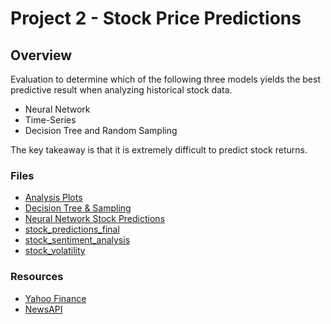 # Project 2 - Stock Price Predictions

## Overview
Evaluation to determine which of the following three models yields the best predictive result when analyzing historical stock data.

* Neural Network
* Time-Series
* Decision Tree and Random Sampling  

The key takeaway is that it is extremely difficult to predict stock returns.  

### Files

* [Analysis Plots](Final_Project/Analysis_plots.ipynb) 
* [Decision Tree & Sampling](Final_Project/Decision_Tree_Sampling.ipynb)
* [Neural Network Stock Predictions](Final_Project/Neural_Network_Stock_Predictions.ipynb) 
* [stock_predictions_final](Final_Project/stock_predictions_final.ipynb)
* [stock_sentiment_analysis](Final_Project/stock_sentiment_analysis.ipynb)
* [stock_volatility](Final_Project/stock_volatility.ipynb)

### Resources

* [Yahoo Finance](https://finance.yahoo.com/)
* [NewsAPI](https://newsapi.org/)
